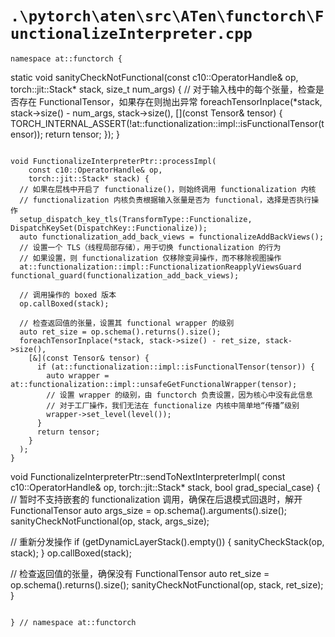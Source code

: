 # `.\pytorch\aten\src\ATen\functorch\FunctionalizeInterpreter.cpp`

```
namespace at::functorch {
```  

static void sanityCheckNotFunctional(const c10::OperatorHandle& op, torch::jit::Stack* stack, size_t num_args) {
  // 对于输入栈中的每个张量，检查是否存在 FunctionalTensor，如果存在则抛出异常
  foreachTensorInplace(*stack, stack->size() - num_args, stack->size(),
      [](const Tensor& tensor) {
        TORCH_INTERNAL_ASSERT(!at::functionalization::impl::isFunctionalTensor(tensor));
        return tensor;
      });
}
```  

void FunctionalizeInterpreterPtr::processImpl(
    const c10::OperatorHandle& op,
    torch::jit::Stack* stack) {
  // 如果在层栈中开启了 functionalize()，则始终调用 functionalization 内核
  // functionalization 内核负责根据输入张量是否为 functional，选择是否执行操作
  setup_dispatch_key_tls(TransformType::Functionalize, DispatchKeySet(DispatchKey::Functionalize));
  auto functionalization_add_back_views = functionalizeAddBackViews();
  // 设置一个 TLS（线程局部存储），用于切换 functionalization 的行为
  // 如果设置，则 functionalization 仅移除变异操作，而不移除视图操作
  at::functionalization::impl::FunctionalizationReapplyViewsGuard functional_guard(functionalization_add_back_views);

  // 调用操作的 boxed 版本
  op.callBoxed(stack);

  // 检查返回值的张量，设置其 functional wrapper 的级别
  auto ret_size = op.schema().returns().size();
  foreachTensorInplace(*stack, stack->size() - ret_size, stack->size(),
    [&](const Tensor& tensor) {
      if (at::functionalization::impl::isFunctionalTensor(tensor)) {
        auto wrapper = at::functionalization::impl::unsafeGetFunctionalWrapper(tensor);
        // 设置 wrapper 的级别，由 functorch 负责设置，因为核心中没有此信息
        // 对于工厂操作，我们无法在 functionalize 内核中简单地“传播”级别
        wrapper->set_level(level());
      }
      return tensor;
    }
  );
}
```  

void FunctionalizeInterpreterPtr::sendToNextInterpreterImpl(
    const c10::OperatorHandle& op,
    torch::jit::Stack* stack,
    bool grad_special_case) {
  // 暂时不支持嵌套的 functionalization 调用，确保在后退模式回退时，解开 FunctionalTensor
  auto args_size = op.schema().arguments().size();
  sanityCheckNotFunctional(op, stack, args_size);

  // 重新分发操作
  if (getDynamicLayerStack().empty()) {
    sanityCheckStack(op, stack);
  }
  op.callBoxed(stack);

  // 检查返回值的张量，确保没有 FunctionalTensor
  auto ret_size = op.schema().returns().size();
  sanityCheckNotFunctional(op, stack, ret_size);
}
```  

} // namespace at::functorch
```